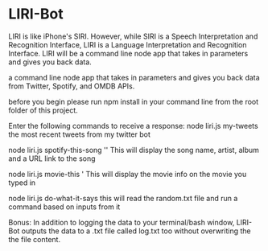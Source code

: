 # LIRI-Bot
LIRI is like iPhone's SIRI. However, while SIRI is a Speech Interpretation and Recognition Interface, LIRI is a Language Interpretation and Recognition Interface. LIRI will be a command line node app that takes in parameters and gives you back data.

a command line node app that takes in parameters and gives you back data from Twitter, Spotify, and OMDB APIs.

before you begin please run npm install in your command line from the root folder of this project.

Enter the following commands to receive a response: node liri.js my-tweets the most recent tweets from my twitter bot

node liri.js spotify-this-song '<song name here>' This will display the song name, artist, album and a URL link to the song

node liri.js movie-this '<movie name here> This will display the movie info on the movie you typed in

node liri.js do-what-it-says this will read the random.txt file and run a command based on inputs from it

Bonus: In addition to logging the data to your terminal/bash window, LIRI-Bot outputs the data to a .txt file called log.txt too without overwriting the the file content.
